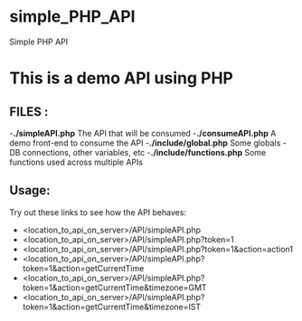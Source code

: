 # simple_PHP_API
Simple PHP API

# This is a demo API using PHP

## FILES :
-**./simpleAPI.php** The API that will be consumed 
-**./consumeAPI.php** A demo front-end to consume the API
-**./include/global.php** Some globals - DB connections, other variables, etc
-**./include/functions.php** Some functions used across multiple APIs

## Usage:
Try out these links to see how the API behaves:
- <location_to_api_on_server>/API/simpleAPI.php
- <location_to_api_on_server>/API/simpleAPI.php?token=1
- <location_to_api_on_server>/API/simpleAPI.php?token=1&action=action1
- <location_to_api_on_server>/API/simpleAPI.php?token=1&action=getCurrentTime
- <location_to_api_on_server>/API/simpleAPI.php?token=1&action=getCurrentTime&timezone=GMT
- <location_to_api_on_server>/API/simpleAPI.php?token=1&action=getCurrentTime&timezone=IST